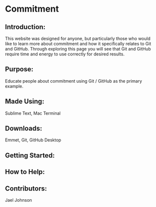 # Commitment

## Introduction:
This website was designed for anyone, but particularly those who would like to learn more about commitment and how it specifically relates to Git and GitHub. Through exploring this page you will see that Git and GitHub require time and energy to use correctly for desired results.

## Purpose:
Educate people about commitment using Git / GitHub as the primary example.

## Made Using:
Sublime Text, Mac Terminal

## Downloads:
Emmet, Git, GitHub Desktop

## Getting Started:

## How to Help:

## Contributors:
Jael Johnson

